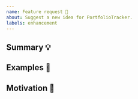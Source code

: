 ```yaml
---
name: Feature request 💄
about: Suggest a new idea for PortfolioTracker.
labels: enhancement
---
```


<!-- Provide a general summary of the feature in the Title above -->

## Summary 💡

<!-- Describe how it should work. -->

## Examples 🌈

<!--
  Provide a link to the PortfolioTracker specification, other implementations,
  or screenshots of the expected behavior.
-->

## Motivation 🔦

<!--
  What are you trying to accomplish? How has the lack of this feature affected you?
  Providing context helps us come up with a solution that is most useful in the real world.
-->
